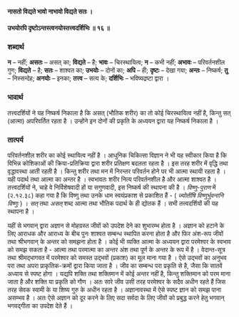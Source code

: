 #### नासतो विद्यते भावो नाभावो विद्यते सतः ।
#### उभयोरपि दृष्टोऽन्तस्त्वनयोस्तत्त्वदर्शिभिः ॥ १६ ॥

### शब्दार्थ

**न** – नहीं; **असतः** – असत् का; **विद्यते** – है; **भावः** – चिरस्थायित्व; **न** – कभी नहीं; **अभावः** – परिवर्तनशील गुण; **विद्यते** – है; **सतः** – शाश्वत का; **उभयोः** – दोनों का; **अपि** – ही; **दृष्टः** – देखा गया; **अन्तः** – निष्कर्ष; **तु** – निस्सन्देह; **अनयोः** – इनका; **तत्त्व** – सत्य के; **दर्शिभिः** – भविष्यद्रष्टा द्वारा ।

### भावार्थ

तत्त्वदर्शियों ने यह निष्कर्ष निकाला है कि असत् (भौतिक शरीर) का तो कोई चिरस्थायित्व नहीं है, किन्तु सत् (आत्मा) अपरिवर्तित रहता है । उन्होंने इन दोनों की प्रकृति के अध्ययन द्वारा यह निष्कर्ष निकाला है ।

### तात्पर्य

परिवर्तनशील शरीर का कोई स्थायित्व नहीं है । आधुनिक चिकित्सा विज्ञान ने भी यह स्वीकार किया है कि विभिन्न कोशिकाओं की क्रिया-प्रतिक्रिया द्वारा शरीर प्रतिक्षण बदलता रहता है । इस तरह शरीर में वृद्धि तथा वृद्धावस्था आती रहती है । किन्तु शरीर तथा मन में निरन्तर परिवर्तन होने पर भी आत्मा स्थायी रहता है । यही पदार्थ तथा आत्मा का अन्तर है । स्वभावतः शरीर नित्य परिवर्तनशील है और आत्मा शाश्वत है । तत्त्वदर्शियों ने, चाहे वे निर्विशेषवादी हों या सगुणवादी, इस निष्कर्ष की स्थापना की है । *विष्णु-पुराण* में (२.१२.३८) कहा गया है कि विष्णु तथा उनके धाम स्वयंप्रकाश से प्रकाशित हैं - ( *ज्योतींषि विष्णुर्भुवनानि विष्णुः* ) । *सत्* तथा *असत्* शब्द आत्मा तथा भौतिक पदार्थ के ही द्योतक हैं । सभी तत्त्वदर्शियों की यह स्थापना है ।

यहीं से भगवान् द्वारा अज्ञान से मोहग्रस्त जीवों को उपदेश देने का शुभारम्भ होता है । अज्ञान को हटाने के लिए आराधक और आराध्य के बीच पुनः शाश्वत सम्बन्ध स्थापित करना होता है और फिर अंश-रूप जीवों तथा श्रीभगवान् के अन्तर को समझना होता है । कोई भी व्यक्ति आत्मा के अध्ययन द्वारा परमेश्वर के स्वभाव को समझ सकता है - आत्मा तथा परमात्मा का अन्तर अंश तथा पूर्ण के अन्तर के रूप में है । वेदान्त-सूत्र तथा श्रीमद्भागवत में परमेश्वर को समस्त उद्भवों (प्रकाश) का मूल माना गया है । ऐसे उद्भवों का अनुभव परा तथा अपरा प्राकृतिक-क्रमों द्वारा किया जाता है । जीव का सम्बन्ध परा प्रकृति से है, जैसा कि सातवें अध्याय से स्पष्ट होगा । यद्यपि शक्ति तथा शक्तिमान में कोई अन्तर नहीं है, किन्तु शक्तिमान को परम माना जाता है और शक्ति या प्रकृति को गौण । अतः सारे जीव उसी तरह परमेश्वर के सदैव अधीन रहते हैं जिस तरह सेवक स्वामी के या शिष्य गुरु के अधीन रहता है । अज्ञानावस्था में ऐसे स्पष्ट ज्ञान को समझ पाना असम्भव है । अतः ऐसे अज्ञान को दूर करने के लिए सदा सर्वदा के लिए जीवों को प्रबुद्ध करने हेतु भगवान् भगवद्गीता का उपदेश देते हैं ।